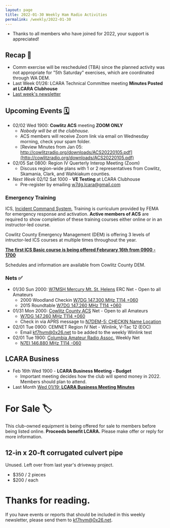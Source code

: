```yaml
---
layout: page
title: 2022-01-30 Weekly Ham Radio Activities
permalink: /weekly/2022-01-30
---
```


* Thanks to all members who have joined for 2022, your support is appreciated!

## Recap 🔁

- Comm exercise will be rescheduled (TBA) since the planned activity was not
  appropriate for "5th Saturday" exercises, which are coordinated through WA
  DEM.
- Last Week 01/26: LCARA Technical Committee meeting **Minutes Posted at LCARA
  Clubhouse**
- [Last week's newsletter](/weekly/2022-01-23)

## Upcoming Events [🗓](/calendar)

- 02/02 Wed 1900: **Cowlitz ACS** meeting **ZOOM ONLY**
  - _Nobody will be at the clubhouse._
  - ACS members will receive Zoom link via email on Wednesday morning, check
    your spam folder.
  - [Review Minutes from Jan 05: http://cowlitzradio.org/downloads/ACS20220105.pdf](http://cowlitzradio.org/downloads/ACS20220105.pdf)
- 02/05 Sat 0800: Region IV Querterly Interop Meeting (Zoom)
  - Discuss region-wide plans with 1 or 2 representatives from Cowlitz,
    Skamania, Clark, and Wahkiakum counties.
- _Next Week_ 02/12 Sat 1000 - **VE Testing** at LCARA Clubhouse
  - Pre-register by emailing [w7dg.lcara@gmail.com](mailto:w7dg.lcara@gmail.com)

### Emergency Training

ICS, [Incident Command
System](https://training.fema.gov/emiweb/is/icsresource/trainingmaterials/),
Training is curriculum provided by FEMA for emergency response
and activation. **Active members of ACS** are required to show completion of
these training courses either online or in an instructor-led course.

Cowlitz County Emergency Management (DEM) is offering 3 levels of
intructor-led ICS courses at multiple times throughout the year.

[**The first ICS Basic course is being offered Februrary 16th from 0900 -
1700**](https://w7dg-lcara.github.io/static/documents/ACS/BASIC%20ICS%20COURSE%20announcement%202.16.2022.docx.pdf)

Schedules and information are available from Cowlitz County DEM.

### Nets ✅

- 01/30 Sun 2000: [W7MSH Mercury Mt. St. Helens](https://www.w7msh.org) ERC Net - Open to all Amateurs
  - 2000 Woodland Checkin [W7DG 147.300 MHz T114 +060](https://www.repeaterbook.com/repeaters/details.php?state_id=53&ID=412)
  - 2015 Roundtable [W7DG 147.260 MHz T114 +060](https://www.repeaterbook.com/repeaters/details.php?ID=408&state_id=53)
- 01/31 Mon 2000: [Cowlitz County ACS](http://cowlitzradio.org/) Net - Open to all Amateurs
  - [W7DG 147.260 MHz T114 +060](https://www.repeaterbook.com/repeaters/details.php?ID=408&state_id=53)
  - Check in via APRS message to [N7DEM-5: CHECKIN Name Location](https://aprs.fi/?c=message&call=N7DEM-5)
- 02/01 Tue 0900: CEMNET Region IV Net - Winlink, V-Tac 12 (EOC)
  - Email [kf7hvm@0x26.net](mailto:kf7hvm@0x26.net) to be added to the weekly
    Winlink test
- 02/01 Tue 1900: [Columbia Amateur Radio Assoc.](http://www.n7ei.org/) Weekly Net
  - [N7EI 146.880 MHz T114 -060](https://www.repeaterbook.com/repeaters/details.php?ID=142&state_id=41)

## LCARA Business

- Feb 16th Wed 1900 - **LCARA Business Meeting - Budget**
  - Important meeting decides how the club will spend money in 2022. Members
    should plan to attend.
- Last Month [Wed 01/19: **LCARA Business Meeting
  Minutes**](https://w7dg-lcara.github.io/static/minutes/2022/business/2022_01_19_LCARA_Business_Meeting_latest.pdf)


# For Sale 🏷

This club-owned equipment is being offered for sale to members before
being listed online. **Proceeds benefit LCARA.** Please make offer or reply for
more information.

## 12-in x 20-ft corrugated culvert pipe

Unused. Left over from last year's driveway project.

* $350 / 2 pieces
* $200 / each

# Thanks for reading. 

If you have events or reports that should be included in this weekly
newsletter, please send them to [kf7hvm@0x26.net](mailto:kf7hvm@0x26.net).
